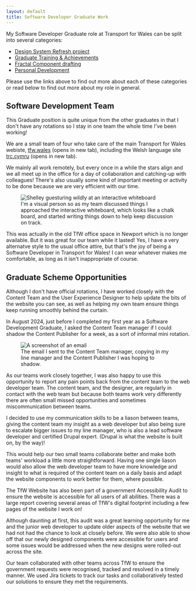 ```yaml
---
layout: default
title: Software Developer Graduate Work
---
```


My Software Developer Graduate role at Transport for Wales can be split into several categories:

* [Design System Refresh project](/design-system)
* [Graduate Training & Achievements](/grad-training)
* [Fractal Component drafting](/fractal-dev)
* [Personal Development](/personal-dev)

Please use the links above to find out more about each of these categories or read below to find out more about my role in general.

## Software Development Team

This Graduate position is quite unique from the other graduates in that I don't have any rotations so I stay in one team the whole time I've been working!

We are a small team of four who take care of the main Transport for Wales webiste, <a href="https://tfw.wales/" target="_blank">tfw.wales</a> (opens in new tab), including the Welsh language site <a href="https://trc.cymru/" target="_blank">trc.cymru</a> (opens in new tab).

We mainly all work remotely, but every once in a while the stars align and we all meet up in the office for a day of collaboration and catching-up with colleagues!  There's also usually some kind of important meeting or activity to be done because we are very efficient with our time.

<figure>
<img class="max-w-xs mx-auto md:max-w-full" src="/assets/images/Team-Collab-Newport.jpg" alt="Shelley guesturing wildly at an interactive whiteboard">
<figcaption class="text-center">I'm a visual person so as my team discussed things I approached the interactive whiteboard, which looks like a chalk board, and started writing things down to help keep discussion on track.</figcaption>
</figure>

This was actually in the old TfW office space in Newport which is no longer available.  But it was great for our team while it lasted!  Yes, I have a very alternatve style to the usual office attire, but that's the joy of being a Software Developer in Transport for Wales! I can wear whatever makes me comfortable, as long as it isn't inappropriate of course.

## Graduate Scheme Opportunities

Although I don't have official rotations, I have worked closely with the Content Team and the User Experience Designer to help update the bits of the website you can see, as well as helping my own team ensure things keep running smoothly behind the curtain.

In August 2024, just before I completed my first year as a Software Development Graduate, I asked the Content Team manager if I could shadow the Content Publisher for a week, as a sort of informal mini rotation.

<figure>
<img class="max-w-xs mx-auto md:max-w-full" src="/assets/images/reaching-out.png" alt="A screenshot of an email">
<figcaption class="text-center">The email I sent to the Content Team manager, copying in my line manager and the Content Publisher I was hoping to shadow.</figcaption>
</figure>

As our teams work closely together, I was also happy to use this opportunity to report any pain points back from the content team to the web developer team. The content team, and the designer, are regularly in contact with the web team but because both teams work very differently there are often small missed opportunities and sometimes miscommunication between teams.

I decided to use my communication skills to be a liason between teams, giving the content team my insight as a web developer but also being sure to escalate bigger issues to my line manager, who is also a lead software developer and certified Drupal expert. (Drupal is what the website is built on, by the way)!

This would help our two small teams collaborate better and make both teams' workload a little more straightforward. Having one single liason would also allow the web developer team to have more knowledge and insight to what is required of the content team on a daily basis and adapt the website components to work better for them, where possible.

The TfW Website has also been part of a government Accessibility Audit to ensure the website is accessible for all users of all abilities.  There was a large report covering several areas of TfW's digital footprint including a few pages of the website I work on!

Although daunting at first, this audit was a great learning opportunity for me and the junior web developer to update older aspects of the website that we had not had the chance to look at closely before.  We were also able to show off that our newly designed components were accessible for users and some issues would be addressed when the new designs were rolled-out across the site.

Our team collaborated with other teams across TfW to ensure the government requests were recognised, tracked and resolved in a timely manner.  We used Jira tickets to track our tasks and collaboratively tested our solutions to ensure they met the requirements.
